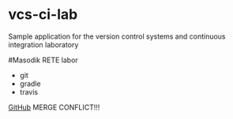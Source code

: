 # vcs-ci-lab
Sample application for the version control systems and continuous integration laboratory

#Masodik RETE labor
* git
* gradle
* travis

[GitHub](http://www.github.com)
MERGE CONFLICT!!!
